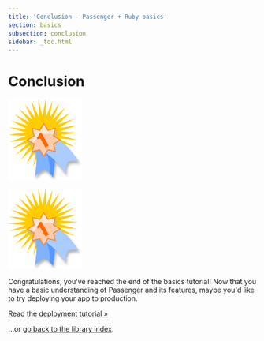 ```yaml
---
title: 'Conclusion - Passenger + Ruby basics'
section: basics
subsection: conclusion
sidebar: _toc.html
---
```

# Conclusion

<p class="hidden-xs"><img src="../../../images/award.png" alt="Achievement unlocked. Image taken from https://openclipart.org/detail/60109/award-symbol-by-sheikh_tuhin" class="pull-right" width="150"></p>
<p class="visible-xs text-center"><img src="../../../images/award.png" alt="Achievement unlocked. Image taken from https://openclipart.org/detail/60109/award-symbol-by-sheikh_tuhin" width="150"></p>

Congratulations, you've reached the end of the basics tutorial! Now that you have a basic understanding of Passenger and its features, maybe you'd like to try deploying your app to production.

<a href="../../deploy/ruby/" class="btn btn-primary btn-lg">Read the deployment tutorial &raquo;</a>

...or [go back to the library index](../../..).
